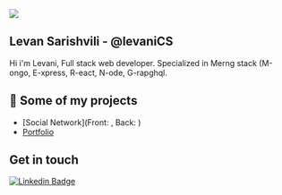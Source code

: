 <img src="https://github-readme-stats.vercel.app/api?username=levaniCS&show_icons=true&theme=dracula">

## Levan Sarishvili - @levaniCS

Hi i'm Levani, Full stack web developer. Specialized in Merng stack (M-ongo, E-xpress, R-eact, N-ode, G-rapghql.

## 🚀 Some of my projects

- [Social Network](Front: , Back: )
- [Portfolio]()


## Get in touch

[![Linkedin Badge](https://img.shields.io/badge/linkedin-%230077B5.svg?&style=for-the-badge&logo=linkedin&logoColor=white)](linkedin.com/in/levani-sarishvili-632747199/)

